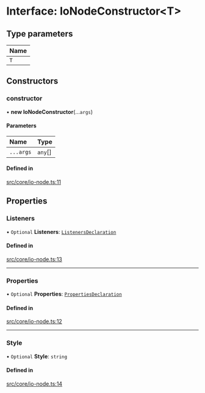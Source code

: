 # Interface: IoNodeConstructor<T\>

## Type parameters

| Name |
| :------ |
| `T` |

## Constructors

### constructor

• **new IoNodeConstructor**(...`args`)

#### Parameters

| Name | Type |
| :------ | :------ |
| `...args` | `any`[] |

#### Defined in

[src/core/io-node.ts:11](https://github.com/io-gui/iogui/blob/tsc/src/core/io-node.ts#L11)

## Properties

### Listeners

• `Optional` **Listeners**: [`ListenersDeclaration`](../README.md#listenersdeclaration)

#### Defined in

[src/core/io-node.ts:13](https://github.com/io-gui/iogui/blob/tsc/src/core/io-node.ts#L13)

___

### Properties

• `Optional` **Properties**: [`PropertiesDeclaration`](../README.md#propertiesdeclaration)

#### Defined in

[src/core/io-node.ts:12](https://github.com/io-gui/iogui/blob/tsc/src/core/io-node.ts#L12)

___

### Style

• `Optional` **Style**: `string`

#### Defined in

[src/core/io-node.ts:14](https://github.com/io-gui/iogui/blob/tsc/src/core/io-node.ts#L14)
